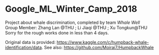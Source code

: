 # Google_ML_Winter_Camp_2018
Project about whale discrimination, completed by team *Whale Well*  
Group Member: Zhang Lan @THU ; Li Jiaqi @THU ; Xu Tongkun@THU  
Sorry for the rough works done in less than 4 days.  
  
Original data is provided: https://www.kaggle.com/c/humpback-whale-identification/data. 
See also: https://github.com/Moirai7/HumpbackWhale


